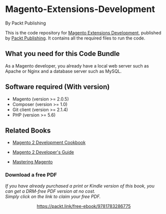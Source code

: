 # Magento-Extensions-Development
By Packt Publishing

This is the code repository for [Magento Extensions Development](https://www.packtpub.com/web-development/magento-extensions-development?utm_source=GitHub&utm_medium=Repository&utm_campaign=9781783286775), published by [Packt Publishing](https://www.packtpub.com/). It contains all the required files to run the code.

## What you need for this Code Bundle

As a Magento developer, you already have a local web server such as Apache or
Nginx and a database server such as MySQL. 

## Software required (With version)

* Magento (version >= 2.0.5)
* Composer (version >= 1.0)
* Git client (version >= 2.1.4)
* PHP (version >= 5.6)


## Related Books





* [Magento 2 Development Cookbook](https://www.packtpub.com/web-development/magento-2-development-cookbook?utm_source=GitHub&utm_medium=Repository&utm_campaign=9781785882197)

* [Magento 2 Developer's Guide](https://www.packtpub.com/web-development/magento-2-developers-guide?utm_source=GitHub&utm_medium=Repository&utm_campaign=9781785886584)

* [Mastering Magento](https://www.packtpub.com/web-development/mastering-magento?utm_source=GitHub&utm_medium=Repository&utm_campaign=9781849516945)

### Download a free PDF

 <i>If you have already purchased a print or Kindle version of this book, you can get a DRM-free PDF version at no cost.<br>Simply click on the link to claim your free PDF.</i>
<p align="center"> <a href="https://packt.link/free-ebook/9781783286775">https://packt.link/free-ebook/9781783286775 </a> </p>